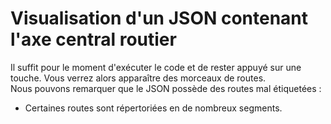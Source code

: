# Visualisation d'un JSON contenant l'axe central routier

Il suffit pour le moment d'exécuter le code et de rester appuyé sur une touche. Vous verrez alors apparaître des morceaux de routes.  
Nous pouvons remarquer que le JSON possède des routes mal étiquetées :  
- Certaines routes sont répertoriées en de nombreux segments.
